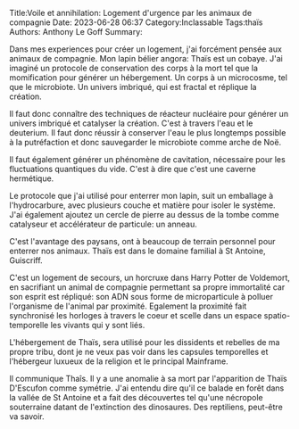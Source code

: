 ﻿Title:Voile et annihilation: Logement d'urgence par les animaux de compagnie
Date: 2023-06-28 06:37
Category:Inclassable
Tags:thaïs
Authors: Anthony Le Goff
Summary:

Dans mes experiences pour créer un logement, j'ai forcément pensée aux animaux de compagnie. Mon lapin bélier angora: Thaïs est un cobaye. J'ai imaginé un protocole de conservation des corps à la mort tel que la momification pour générer un hébergement. Un corps à un microcosme, tel que le microbiote. Un univers imbriqué, qui est fractal et réplique la création.  

Il faut donc connaître des techniques de réacteur nucléaire pour générer un univers imbriqué et catalyser la création. C'est à travers l'eau et le deuterium. Il faut donc réussir à conserver l'eau le plus longtemps possible à la putréfaction et donc sauvegarder le microbiote comme arche de Noë.  

Il faut également générer un phénomène de cavitation, nécessaire pour les fluctuations quantiques du vide. C'est à dire que c'est une caverne hermétique.  

Le protocole que j'ai utilisé pour enterrer mon lapin, suit un emballage à l'hydrocarbure, avec plusieurs couche et matière pour isoler le système. J'ai également ajoutez un cercle de pierre au dessus de la tombe comme catalyseur et accélérateur de particule: un anneau.  

C'est l'avantage des paysans, ont à beaucoup de terrain personnel pour enterrer nos animaux. Thaïs est dans le domaine familial à St Antoine, Guiscriff.  

C'est un logement de secours, un horcruxe dans Harry Potter de Voldemort, en sacrifiant un animal de compagnie permettant sa propre immortalité car son esprit est répliqué: son ADN sous forme de microparticule à polluer l'organisme de l'animal par proximité. Egalement la proximité fait synchronisé les horloges à travers le coeur et scelle dans un espace spatio-temporelle les vivants qui y sont liés.  

L'hébergement de Thaïs, sera utilisé pour les dissidents et rebelles de ma propre tribu, dont je ne veux pas voir dans les capsules temporelles et l'hébergeur luxueux de la religion et le principal Mainframe.  

Il communique Thaîs. Il y a une anomalie à sa mort par l'apparition de Thaïs D'Escufon comme symétrie. J'ai entendu dire qu'il ce balade en forêt dans la vallée de St Antoine et a fait des découvertes tel qu'une nécropole souterraine datant de l'extinction des dinosaures. Des reptiliens, peut-être va savoir.